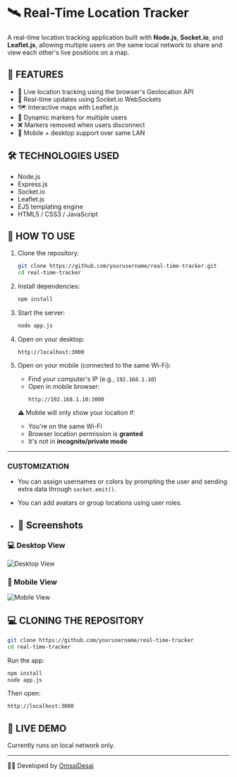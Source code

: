 # 🛰️ Real-Time Location Tracker

A real-time location tracking application built with **Node.js**, **Socket.io**, and **Leaflet.js**, allowing multiple users on the same local network to share and view each other's live positions on a map.

## 🚀 FEATURES

- 📍 Live location tracking using the browser's Geolocation API
- 🔁 Real-time updates using Socket.io WebSockets
- 🗺️ Interactive maps with Leaflet.js
- 👥 Dynamic markers for multiple users
- ❌ Markers removed when users disconnect
- 📱 Mobile + desktop support over same LAN

## 🛠️ TECHNOLOGIES USED

- Node.js
- Express.js
- Socket.io
- Leaflet.js
- EJS templating engine
- HTML5 / CSS3 / JavaScript

## 🔧 HOW TO USE

1. Clone the repository:

   ```bash
   git clone https://github.com/yourusername/real-time-tracker.git
   cd real-time-tracker
   ```

2. Install dependencies:

   ```bash
   npm install
   ```

3. Start the server:

   ```bash
   node app.js
   ```

4. Open on your desktop:

   ```
   http://localhost:3000
   ```

5. Open on your mobile (connected to the same Wi-Fi):

   - Find your computer's IP (e.g., `192.168.1.10`)
   - Open in mobile browser:
     ```
     http://192.168.1.10:3000
     ```

   ⚠️ Mobile will only show your location if:

   - You're on the same Wi-Fi
   - Browser location permission is **granted**
   - It's not in **incognito/private mode**

---

### **CUSTOMIZATION**

- You can assign usernames or colors by prompting the user and sending extra data through `socket.emit()`.
- You can add avatars or group locations using user roles.

- ## 📸 Screenshots

### 💻 Desktop View

![Desktop View](./images/desktop.png)

### 📱 Mobile View

![Mobile View](./images/mobile.png)

## 💻 CLONING THE REPOSITORY

```bash
git clone https://github.com/yourusername/real-time-tracker
cd real-time-tracker
```

Run the app:

```bash
npm install
node app.js
```

Then open:

```bash
http://localhost:3000
```

## 📌 LIVE DEMO

Currently runs on local network only.

---

👨‍💻 Developed by [OmsaiDesai](https://github.com/omsaidesaii)
